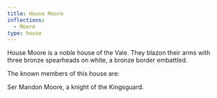 ```yaml
---
title: House Moore
inflections:
  - Moore
type: house
---
```


House Moore is a noble house of the Vale. They blazon their arms with three bronze spearheads on white, a bronze border embattled.

The known members of this house are:

Ser Mandon Moore, a knight of the Kingsguard.


